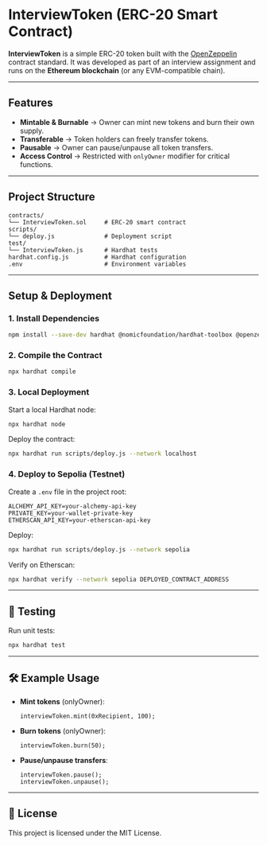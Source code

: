 # InterviewToken (ERC-20 Smart Contract)

**InterviewToken** is a simple ERC-20 token built with the [OpenZeppelin](https://docs.openzeppelin.com/contracts) contract standard.
It was developed as part of an interview assignment and runs on the **Ethereum blockchain** (or any EVM-compatible chain).

---

## Features

- **Mintable & Burnable** → Owner can mint new tokens and burn their own supply.
- **Transferable** → Token holders can freely transfer tokens.
- **Pausable** → Owner can pause/unpause all token transfers.
- **Access Control** → Restricted with `onlyOwner` modifier for critical functions.

---

## Project Structure

```
contracts/
└── InterviewToken.sol     # ERC-20 smart contract
scripts/
└── deploy.js              # Deployment script
test/
└── InterviewToken.js      # Hardhat tests
hardhat.config.js          # Hardhat configuration
.env                       # Environment variables
```

---

## Setup & Deployment

### 1. Install Dependencies

```bash
npm install --save-dev hardhat @nomicfoundation/hardhat-toolbox @openzeppelin/contracts dotenv
```

### 2. Compile the Contract

```bash
npx hardhat compile
```

### 3. Local Deployment

Start a local Hardhat node:

```bash
npx hardhat node
```

Deploy the contract:

```bash
npx hardhat run scripts/deploy.js --network localhost
```

### 4. Deploy to Sepolia (Testnet)

Create a `.env` file in the project root:

```env
ALCHEMY_API_KEY=your-alchemy-api-key
PRIVATE_KEY=your-wallet-private-key
ETHERSCAN_API_KEY=your-etherscan-api-key
```

Deploy:

```bash
npx hardhat run scripts/deploy.js --network sepolia
```

Verify on Etherscan:

```bash
npx hardhat verify --network sepolia DEPLOYED_CONTRACT_ADDRESS
```

---

## 🧪 Testing

Run unit tests:

```bash
npx hardhat test
```

---

## 🛠 Example Usage

- **Mint tokens** (onlyOwner):

  ```solidity
  interviewToken.mint(0xRecipient, 100);
  ```

- **Burn tokens** (onlyOwner):

  ```solidity
  interviewToken.burn(50);
  ```

- **Pause/unpause transfers**:

  ```solidity
  interviewToken.pause();
  interviewToken.unpause();
  ```

---

## 📜 License

This project is licensed under the MIT License.
